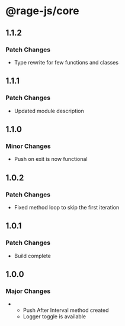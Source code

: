 # @rage-js/core

## 1.1.2

### Patch Changes

- Type rewrite for few functions and classes

## 1.1.1

### Patch Changes

- Updated module description

## 1.1.0

### Minor Changes

- Push on exit is now functional

## 1.0.2

### Patch Changes

- Fixed method loop to skip the first iteration

## 1.0.1

### Patch Changes

- Build complete

## 1.0.0

### Major Changes

- - Push After Interval method created
  - Logger toggle is available
